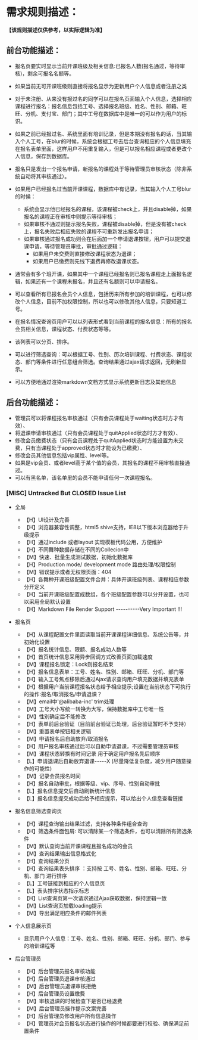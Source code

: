 # 需求规则描述：

**【该规则描述仅供参考，以实际逻辑为准】**

## 前台功能描述：
* 报名页要实时显示当前开课班级及相关信息:已报名人数(报名通过，等待审核)，剩余可报名名额等。
* 如果当前无可开课班级则直接将报名显示为更新用户个人信息或者注册之类
* 对于未注册、从来没有报过名的同学可以在报名页面输入个人信息，选择相应课程进行报名：报名信息包括工号、选择报名班级、姓名、性别、邮箱、旺旺、分机、支付宝、部门；其中工号在数据库中是唯一的可以作为用户的标识。
* 如果之前已经报过名、系统里面有培训记录，但是本期没有报名的话，当其输入个人工号，在blur的时候，系统会根据工号去后台查询相应的个人信息填充在报名表单里面，这样用户不用重复输入，但是可以报名相应课程或者更改个人信息，保存到数据库。
* 报名只是发出一个报名申请，新报名的课程处于等待管理员审核状态（除非系统自动将其审核通过）。
* 如果用户已经报名过当前开课课程，数据库中有记录，当其输入个人工号blur的时候：
    * 系统会显示他已经报名的课程，该课程被check上，并且disable掉，如果报名的课程正在审核中则提示等待审核；
    * 如果审核不通过则提示报名失败，课程被disable掉，但是没有被check上，报名失败后相应失败的课程不可重新发出报名申请；
    * 如果审核通过报名成功则会在后面加一个申请退课按钮，用户可以提交退课申请，等待管理员审批，审批通过逻辑：
        * 如果用户未交费则直接修改课程状态为退课；
        * 如果用户已缴费则先线下退费再修改退课状态。

* 通常会有多个班开课，如果其中一个课程已经报名则已报名课程走上面报名逻辑，如果还有一个课程未报名，并且还有名额则可以申请报名。
* 可以查看所有已报名会员个人信息，包括历来所有参加的培训课程，也可以修改个人信息，目前不加权限控制，所以也可以修改其他人信息，只要知道工号。

* 在报名情况查询页用户可以以列表形式看到当前课程的报名信息：所有的报名会员相关信息，课程状态、付费状态等等。
* 该列表可以分页、排序。
* 可以进行筛选查询：可以根据工号、性别、历次培训课程、付费状态、课程状态、部门等条件进行任意组合筛选。查询结果通过ajax请求返回，无刷新显示。
* 可以方便地通过渲染markdown文档方式显示系统更新日志及其他信息

## 后台功能描述：
* 管理员可以将课程报名审核通过（只有会员课程处于waiting状态时方才有效）、
* 将退课申请审核通过（只有会员课程处于quitApplied状态时方才有效）、
* 修改会员缴费状态（只有会员课程处于quitApplied状态时方能设置为未交费，只有当课程处于approved状态时才能设为已缴费）、
* 修改会员其他信息包括vip属性、level等。
* 如果是vip会员、或者level高于某个值的会员，其报名的课程不用审核直接通过。
* 可以有黑名单，该名单里的会员不能申请任何一次课程报名。

### [MISC] Untracked But CLOSED Issue List

- 全局
    * 【H】UI设计及完善
    * 【H】浏览器兼容性调整，html5 shive支持，IE8以下版本浏览器给于升级提示 
    * 【H】通过include 或者layout 实现模板代码公用，方便维护       
    * 【H】不同舞种数据存储在不同的Collecion中 
    * 【M】快速、批量生成测试数据，初始化数据库                               
    * 【H】Production mode/ development mode 路由处理/权限控制 
    * 【M】错误提示或者无权限页面：404
    * 【H】各舞种开课班级配置文件合并：具体开课班级列表、课程相应参数分开定义 
    * 【H】当前开课班级配置成数组，各个班级配置参数可以分开设置，也可以采用全局默认设置
    * 【H】Markdown File Render Support ----------Very Important !!!                                      

- 报名页                    
    * 【H】从课程配置文件里面读取当前开课课程详细信息、系统公告等，并初始化设置
    * 【H】报名统计信息、限额、报名成功人数等 
    * 【H】首页统计信息采用异步回调方式改善页面加载速度
    * 【M】课程报名锁定：Lock则报名结束  
    * 【H】报名信息表单：工号、姓名、性别、邮箱、旺旺、分机、部门等
    * 【H】输入工号焦点移除后通过Ajax请求查询用户填充数据并填充表单
    * 【H】根据用户当前课程报名状态给予相应提示;设置在当前状态下可执行的操作:报名/取消报名/申请退课？
    * 【M】email中'@alibaba-inc'  trim处理                                              
    * 【M】工号大小写统一转换为大写，保持数据库中工号唯一性
    * 【M】性别确定后不能修改 
    * 【H】表单前后台验证（目前前台验证已处理，后台验证暂时不予支持）  
    * 【M】重置表单按钮相关逻辑                                          
    * 【M】申请报名后自助放弃/取消报名  
    * 【H】用户报名审核通过后可以自助申请退课，不过需要管理员审核                           
    * 【M】课程状态转换有时间记录 用于确定用户报名先后顺序       
    * 【L】申请退课后自助放弃退课-----X (尽量降低复杂度，减少用户随意操作的可能性)
    * 【M】记录会员报名时间  
    * 【H】报名自动审批，根据等级、vip、序号、性别自动审批                                   
    * 【L】报名信息提交后自动刷新统计信息
    * 【L】报名信息提交成功后给予相应提示，可以给出个人信息查看链接                                   

- 报名信息筛选查询页
    * 【H】课程查询输出结果过滤，支持各种条件组合查询  
    * 【H】筛选条件面包屑: 可以清除某一个筛选条件，也可以清除所有筛选条件 
    * 【M】默认查询当前开课课程且报名成功的会员 
    * 【M】查询结果输出信息格式化
    * 【H】查询结果分页                              
    * 【H】查询结果表头排序 ：支持按 工号、姓名、性别、邮箱、旺旺、分机、部门 进行排序
    * 【L】工号链接到相应的个人信息页
    * 【L】表头排序状态指示标志                           
    * 【H】List查询页第一次请求通过Ajax获取数据，保持逻辑一致   
    * 【M】List查询页加载loading提示  
    * 【M】导出满足相应条件的邮件列表 

- 个人信息展示页
    * 显示用户个人信息：工号、姓名、性别、邮箱、旺旺、分机、部门、参与的培训课程等

- 后台管理员
    * 【H】后台管理员报名审核功能                                        
    * 【H】后台管理员退课审核通过 
    * 【M】后台管理员退课审核拒绝   
    * 【H】后台管理员设置缴费  
    * 【M】审核退课的时候检查下是否已经退费 
    * 【M】后台管理员操作提示文案完善    
    * 【H】后台管理员修改用户所有信息操作 
    * 【H】管理员对会员报名状态进行操作的时候都要进行校验、确保满足前置条件


